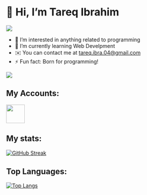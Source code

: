 
# 👋 Hi, I’m Tareq Ibrahim
<img src = "https://media.licdn.com/dms/image/D4D16AQEPHC90UdaDnw/profile-displaybackgroundimage-shrink_350_1400/0/1710126846085?e=1715817600&v=beta&t=FGizqO6Tv74vWokffTeteSmAaslHSYqFGe9M9Hb5Yc8"></img>
- 👀 I’m interested in anything related to programming 
- 🌱 I’m currently learning Web Develpment
- ✉️  You can contact me at tareq.ibra.04@gmail.com
- ⚡ Fun fact: Born for programming!

![](https://komarev.com/ghpvc/?username=TareqIbrahim04)

## My Accounts: 
<a href = "https://www.linkedin.com/in/tareq-ibrahim/"><img src = "https://scontent.fjrs27-1.fna.fbcdn.net/v/t39.30808-1/277519684_10158675188522823_7436488509713286219_n.jpg?stp=dst-jpg_p200x200&_nc_cat=1&ccb=1-7&_nc_sid=5f2048&_nc_ohc=NQ3w9xEaDfoAX_hwafU&_nc_ht=scontent.fjrs27-1.fna&oh=00_AfCaQDCi_LGQZGD18bDgYXR-Bjym4193if6cnKCGoNGtyQ&oe=65F7B81B" width = "50"></a>

## My stats: 
[![GitHub Streak](http://github-readme-streak-stats.herokuapp.com?user=TareqIbrahim04&theme=dark&background=000000)](https://git.io/streak-stats)

## Top Languages:
[![Top Langs](https://github-readme-stats.vercel.app/api/top-langs/?username=TareqIbrahim04&layout=compact&theme=vision-friendly-dark)](https://github.com/anuraghazra/github-readme-stats)
